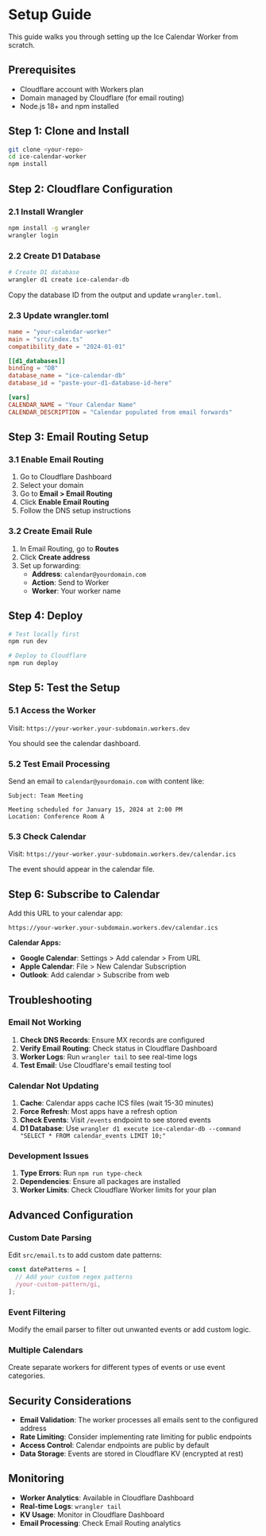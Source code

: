 # Setup Guide

This guide walks you through setting up the Ice Calendar Worker from scratch.

## Prerequisites

- Cloudflare account with Workers plan
- Domain managed by Cloudflare (for email routing)
- Node.js 18+ and npm installed

## Step 1: Clone and Install

```bash
git clone <your-repo>
cd ice-calendar-worker
npm install
```

## Step 2: Cloudflare Configuration

### 2.1 Install Wrangler

```bash
npm install -g wrangler
wrangler login
```

### 2.2 Create D1 Database

```bash
# Create D1 database
wrangler d1 create ice-calendar-db
```

Copy the database ID from the output and update `wrangler.toml`.

### 2.3 Update wrangler.toml

```toml
name = "your-calendar-worker"
main = "src/index.ts"
compatibility_date = "2024-01-01"

[[d1_databases]]
binding = "DB"
database_name = "ice-calendar-db"
database_id = "paste-your-d1-database-id-here"

[vars]
CALENDAR_NAME = "Your Calendar Name"
CALENDAR_DESCRIPTION = "Calendar populated from email forwards"
```

## Step 3: Email Routing Setup

### 3.1 Enable Email Routing

1. Go to Cloudflare Dashboard
2. Select your domain
3. Go to **Email > Email Routing**
4. Click **Enable Email Routing**
5. Follow the DNS setup instructions

### 3.2 Create Email Rule

1. In Email Routing, go to **Routes**
2. Click **Create address**
3. Set up forwarding:
   - **Address**: `calendar@yourdomain.com`
   - **Action**: Send to Worker
   - **Worker**: Your worker name

## Step 4: Deploy

```bash
# Test locally first
npm run dev

# Deploy to Cloudflare
npm run deploy
```

## Step 5: Test the Setup

### 5.1 Access the Worker

Visit: `https://your-worker.your-subdomain.workers.dev`

You should see the calendar dashboard.

### 5.2 Test Email Processing

Send an email to `calendar@yourdomain.com` with content like:

```
Subject: Team Meeting

Meeting scheduled for January 15, 2024 at 2:00 PM
Location: Conference Room A
```

### 5.3 Check Calendar

Visit: `https://your-worker.your-subdomain.workers.dev/calendar.ics`

The event should appear in the calendar file.

## Step 6: Subscribe to Calendar

Add this URL to your calendar app:
```
https://your-worker.your-subdomain.workers.dev/calendar.ics
```

**Calendar Apps:**
- **Google Calendar**: Settings > Add calendar > From URL
- **Apple Calendar**: File > New Calendar Subscription
- **Outlook**: Add calendar > Subscribe from web

## Troubleshooting

### Email Not Working

1. **Check DNS Records**: Ensure MX records are configured
2. **Verify Email Routing**: Check status in Cloudflare Dashboard
3. **Worker Logs**: Run `wrangler tail` to see real-time logs
4. **Test Email**: Use Cloudflare's email testing tool

### Calendar Not Updating

1. **Cache**: Calendar apps cache ICS files (wait 15-30 minutes)
2. **Force Refresh**: Most apps have a refresh option
3. **Check Events**: Visit `/events` endpoint to see stored events
4. **D1 Database**: Use `wrangler d1 execute ice-calendar-db --command "SELECT * FROM calendar_events LIMIT 10;"`

### Development Issues

1. **Type Errors**: Run `npm run type-check`
2. **Dependencies**: Ensure all packages are installed
3. **Worker Limits**: Check Cloudflare Worker limits for your plan

## Advanced Configuration

### Custom Date Parsing

Edit `src/email.ts` to add custom date patterns:

```typescript
const datePatterns = [
  // Add your custom regex patterns
  /your-custom-pattern/gi,
];
```

### Event Filtering

Modify the email parser to filter out unwanted events or add custom logic.

### Multiple Calendars

Create separate workers for different types of events or use event categories.

## Security Considerations

- **Email Validation**: The worker processes all emails sent to the configured address
- **Rate Limiting**: Consider implementing rate limiting for public endpoints
- **Access Control**: Calendar endpoints are public by default
- **Data Storage**: Events are stored in Cloudflare KV (encrypted at rest)

## Monitoring

- **Worker Analytics**: Available in Cloudflare Dashboard
- **Real-time Logs**: `wrangler tail`
- **KV Usage**: Monitor in Cloudflare Dashboard
- **Email Processing**: Check Email Routing analytics